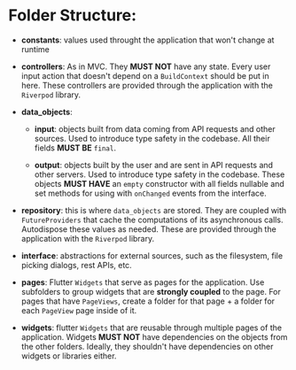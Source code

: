 # Folder Structure:

- **constants**: values used throught the application that won't change at runtime

- **controllers**: As in MVC. They **MUST NOT** have any state. Every user input action that doesn't depend on a `BuildContext` should be put in here. These controllers are provided through the application with the `Riverpod` library.

- **data_objects**:
    - **input**: objects built from data coming from API requests and other sources. Used to introduce type safety in the codebase. All their fields **MUST BE** `final`.

    - **output**: objects built by the user and are sent in API requests and other servers. Used to introduce type safety in the codebase. These objects **MUST HAVE** an `empty` constructor with all fields nullable and set methods for using with `onChanged` events from the interface.

- **repository**: this is where `data_objects` are stored. They are coupled with `FutureProviders` that cache the computations of its asynchronous calls. Autodispose these values as needed. These are provided through the application with the `Riverpod` library.

- **interface**: abstractions for external sources, such as the filesystem, file picking dialogs, rest APIs, etc.

- **pages**: Flutter `Widgets` that serve as pages for the application. Use subfolders to group widgets that are **strongly coupled** to the page. For pages that have `PageViews`, create a folder for that page + a folder for each `PageView` page inside of it.

- **widgets**: flutter `Widgets` that are reusable through multiple pages of the application. Widgets **MUST NOT** have dependencies on the objects from the other folders. Ideally, they shouldn't have dependencies on other widgets or libraries either.